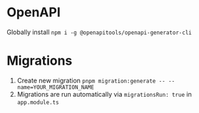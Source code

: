 # OpenAPI
Globally install `npm i -g @openapitools/openapi-generator-cli`

# Migrations
1. Create new migration `pnpm migration:generate -- --name=YOUR_MIGRATION_NAME`
2. Migrations are run automatically via `migrationsRun: true` in `app.module.ts`